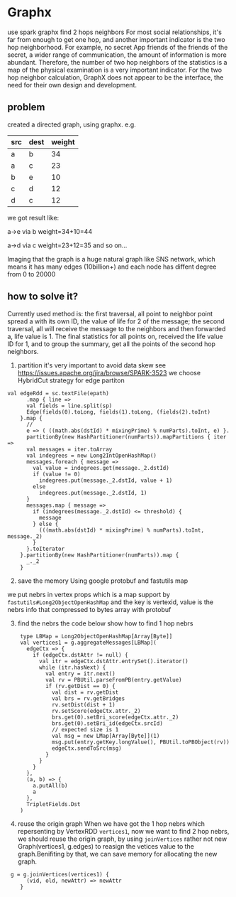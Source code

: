 # Graphx
use spark graphx find 2 hops neighbors
For most social relationships, it's far from enough to get one hop, and another important indicator is the two hop neighborhood. For example, no secret App friends of the friends of the secret, a wider range of communication, the amount of information is more abundant. Therefore, the number of two hop neighbors of the statistics is a map of the physical examination is a very important indicator. For the two hop neighbor calculation, GraphX does not appear to be the interface, the need for their own design and development. 
## problem
created a directed graph, using graphx.
e.g.

src|dest |weight
----|-----|-----
a  | b  | 34
a  | c  |23
b  | e  |10
c  | d  |12
d  | c  |12

we got result like:

a->e via b weight=34+10=44

a->d via c weight=23+12=35 and so on...

Imaging that the graph is a huge natural graph like SNS network, which means it has many edges (10billion+) and each node has diffent degree from 0 to 20000

## how to solve it?
Currently used method is: the first traversal, all point to neighbor point spread a with its own ID, the value of life for 2 of the message; the second traversal, all will receive the message to the neighbors and then forwarded a, life value is 1. The final statistics for all points on, received the life value ID for 1, and to group the summary, get all the points of the second hop neighbors.
1. partition
it's very important to avoid data skew
see https://issues.apache.org/jira/browse/SPARK-3523
we choose HybridCut strategy for edge partiton 
```
val edgeRdd = sc.textFile(epath)
      .map { line =>
      val fields = line.split(sp)
      Edge(fields(0).toLong, fields(1).toLong, (fields(2).toInt)
    }.map { 
      //
      e => ( ((math.abs(dstId) * mixingPrime) % numParts).toInt, e) }.
      partitionBy(new HashPartitioner(numParts)).mapPartitions { iter =>
      val messages = iter.toArray
      val indegrees = new Long2IntOpenHashMap()
      messages.foreach { message =>
        val value = indegrees.get(message._2.dstId)
        if (value != 0)
          indegrees.put(message._2.dstId, value + 1)
        else
          indegrees.put(message._2.dstId, 1)
      }
      messages.map { message =>
        if (indegrees(message._2.dstId) <= threshold) {
          message
        } else {
          (((math.abs(dstId) * mixingPrime) % numParts).toInt, message._2)
        }
      }.toIterator
    }.partitionBy(new HashPartitioner(numParts)).map {
      _._2
    }
```
2. save the memory
Using google protobuf and fastutils map

we put nebrs in vertex props which is a map support by `fastutils#Long2ObjectOpenHashMap` and the key is vertexid, value is the nebrs info that compressed to bytes array with protobuf

3. find the nebrs
the code below show how to find 1 hop nebrs
``` type LMap[V] = Long2ObjectOpenHashMap[V]
    type LBMap = Long2ObjectOpenHashMap[Array[Byte]]
    val vertices1 = g.aggregateMessages[LBMap](
      edgeCtx => {
        if (edgeCtx.dstAttr != null) {
          val itr = edgeCtx.dstAttr.entrySet().iterator()
          while (itr.hasNext) {
            val entry = itr.next()
            val rv = PBUtil.parseFromPB(entry.getValue)
            if (rv.getDist == 0) {
              val dist = rv.getDist
              val brs = rv.getBridges
              rv.setDist(dist + 1)
              rv.setScore(edgeCtx.attr._2)
              brs.get(0).setBri_score(edgeCtx.attr._2)
              brs.get(0).setBri_id(edgeCtx.srcId)
              // expected size is 1
              val msg = new LMap[Array[Byte]](1)
              msg.put(entry.getKey.longValue(), PBUtil.toPBObject(rv))
              edgeCtx.sendToSrc(msg)
            }
          }
        }
      },
      (a, b) => {
        a.putAll(b)
        a
      },
      TripletFields.Dst
    )
```
4. reuse the origin graph
When we have got the 1 hop nebrs which repersenting by VertexRDD `vertices1`,
now we want to find 2 hop nebrs, we should reuse the origin graph, by using `joinVertices` rather not 
new Graph(vertices1, g.edges)
to reasign the vetices value to the graph.Benifiting by that, we can save memory for allocating the new graph.
```
 g = g.joinVertices(vertices1) {
      (vid, old, newAttr) => newAttr
    }
 
 ```
